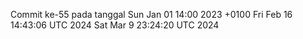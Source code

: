 Commit ke-55 pada tanggal Sun Jan 01 14:00 2023 +0100
Fri Feb 16 14:43:06 UTC 2024
Sat Mar  9 23:24:20 UTC 2024
